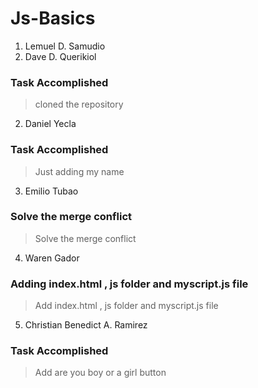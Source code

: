 # Js-Basics

1. Lemuel D. Samudio
2. Dave D. Querikiol

### Task Accomplished
>cloned the repository

2. Daniel Yecla

### Task Accomplished
>Just adding my name

3. Emilio Tubao

### Solve the merge conflict
>Solve the merge conflict

4. Waren Gador

### Adding index.html , js folder and myscript.js file 
> Add index.html , js folder and myscript.js file

5. Christian Benedict A. Ramirez

### Task Accomplished

> Add are you boy or a girl button